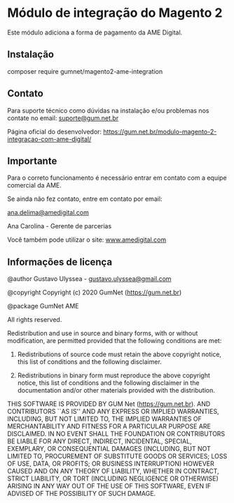 # Módulo de integração do Magento 2 

Este módulo adiciona a forma de pagamento da AME Digital.

## Instalação 

composer require gumnet/magento2-ame-integration

## Contato
Para suporte técnico como dúvidas na instalação e/ou problemas nos contate no email: suporte@gum.net.br

Página oficial do desenvolvedor: https://gum.net.br/modulo-magento-2-integracao-com-ame-digital/

## Importante
Para o correto funcionamento é necessário entrar em contato com a equipe comercial da AME.

Se ainda não fez contato, entre em contato por email:

ana.delima@amedigital.com

Ana Carolina - Gerente de parcerias

Você também pode utilizar o site: www.amedigital.com



## Informações de licença

@author Gustavo Ulyssea - gustavo.ulyssea@gmail.com

@copyright Copyright (c) 2020 GumNet (https://gum.net.br)

@package GumNet AME

All rights reserved.

Redistribution and use in source and binary forms, with or without
modification, are permitted provided that the following conditions
are met:

1. Redistributions of source code must retain the above copyright
   notice, this list of conditions and the following disclaimer.

2. Redistributions in binary form must reproduce the above copyright
   notice, this list of conditions and the following disclaimer in the
   documentation and/or other materials provided with the distribution.

THIS SOFTWARE IS PROVIDED BY GUM Net (https://gum.net.br). AND CONTRIBUTORS
``AS IS'' AND ANY EXPRESS OR IMPLIED WARRANTIES, INCLUDING, BUT NOT LIMITED
TO, THE IMPLIED WARRANTIES OF MERCHANTABILITY AND FITNESS FOR A PARTICULAR
PURPOSE ARE DISCLAIMED.  IN NO EVENT SHALL THE FOUNDATION OR CONTRIBUTORS
BE LIABLE FOR ANY DIRECT, INDIRECT, INCIDENTAL, SPECIAL, EXEMPLARY, OR
CONSEQUENTIAL DAMAGES (INCLUDING, BUT NOT LIMITED TO, PROCUREMENT OF
SUBSTITUTE GOODS OR SERVICES; LOSS OF USE, DATA, OR PROFITS; OR BUSINESS
INTERRUPTION) HOWEVER CAUSED AND ON ANY THEORY OF LIABILITY, WHETHER IN
CONTRACT, STRICT LIABILITY, OR TORT (INCLUDING NEGLIGENCE OR OTHERWISE)
ARISING IN ANY WAY OUT OF THE USE OF THIS SOFTWARE, EVEN IF ADVISED OF THE
POSSIBILITY OF SUCH DAMAGE.
